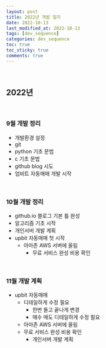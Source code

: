 ```yaml
---
layout: post
title: 2022년 개발 일지
date: 2022-10-13
last_modified_at: 2022-10-13
tags: [dev_sequence]
categories: dev_sequence
toc: true
toc_sticky: true
comments: true 
---
```


<br/>

## 2022년

<br/>

### 9월 개발 정리
- 개발환경 설정
- git
- python 기초 문법
- c 기초 문법
- github blog 시도
- 업비트 자동매매 개발 시작

<br/>

### 10월 개발 정리
- github.io 블로그 기본 틀 완성
- 알고리즘 기초 시작
- 개인서버 개발 계획
- upbit 자동매매 첫 시작
  - 아마존 AWS 서버에 올림 
    - 무료 서비스 완성 비용 확인  

<br/>

### 11월 개발 계획
- upbit 자동매매
  - 디테일하게 수정 필요
    - 한번 돌고 끝나게 변경
    - 매수 매도 디테일하게 수정 필요
  - 아마존 AWS 서버에 올림 
  - 무료 서비스 완성 비용 확인
    - 개인서버 개발 계획